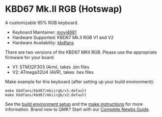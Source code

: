 # KBD67 Mk.II RGB (Hotswap)

A customizable 65% RGB keyboard.

* Keyboard Maintainer: [moyi4681](https://github.com/moyi4681)
* Hardware Supported: KBD67 Mk.II RGB V1 and V2
* Hardware Availability: [kbdfans](https://kbdfans.myshopify.com/)

There are two versions of the KBD67 MKII RGB. Please use the appropriate firmware for your board. 

* V1: STM32F303 (Arm), takes .bin files
* V2: ATmega32U4 (AVR), takes .hex files

Make example for this keyboard (after setting up your build environment):

    make kbdfans/kbd67/mkiirgb/v1:default
    make kbdfans/kbd67/mkiirgb/v2:default

See the [build environment setup](https://docs.qmk.fm/#/getting_started_build_tools) and the [make instructions](https://docs.qmk.fm/#/getting_started_make_guide) for more information. Brand new to QMK? Start with our [Complete Newbs Guide](https://docs.qmk.fm/#/newbs).
